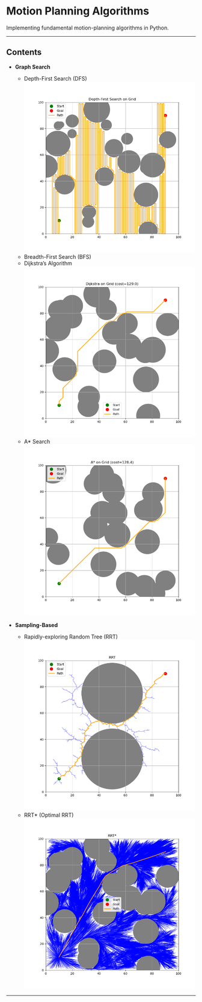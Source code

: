 # Motion Planning Algorithms

Implementing fundamental motion-planning algorithms in Python.

---

## Contents

- **Graph Search**  
  - Depth-First Search (DFS)
  ![DFS](plots/dfs_plot.png)  
  - Breadth-First Search (BFS)  
  - Dijkstra’s Algorithm
  ![Dijkstra](plots/dijkstra_plot.png)  
  - A* Search
  ![A*](plots/a_star_plot.png)  

- **Sampling-Based**  
  - Rapidly-exploring Random Tree (RRT)
  ![RRT](plots/rrt_plot.png)  
  - RRT* (Optimal RRT)
  ![RRT*](plots/rrt_star_plot.png)  
---
